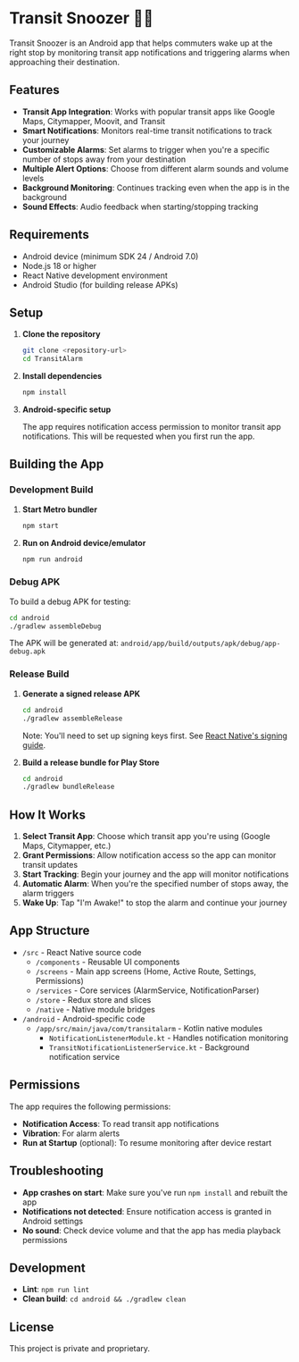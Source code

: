 # Transit Snoozer 🚌💤

Transit Snoozer is an Android app that helps commuters wake up at the right stop by monitoring transit app notifications and triggering alarms when approaching their destination.

## Features

- **Transit App Integration**: Works with popular transit apps like Google Maps, Citymapper, Moovit, and Transit
- **Smart Notifications**: Monitors real-time transit notifications to track your journey
- **Customizable Alarms**: Set alarms to trigger when you're a specific number of stops away from your destination
- **Multiple Alert Options**: Choose from different alarm sounds and volume levels
- **Background Monitoring**: Continues tracking even when the app is in the background
- **Sound Effects**: Audio feedback when starting/stopping tracking

## Requirements

- Android device (minimum SDK 24 / Android 7.0)
- Node.js 18 or higher
- React Native development environment
- Android Studio (for building release APKs)

## Setup

1. **Clone the repository**
   ```bash
   git clone <repository-url>
   cd TransitAlarm
   ```

2. **Install dependencies**
   ```bash
   npm install
   ```

3. **Android-specific setup**
   
   The app requires notification access permission to monitor transit app notifications. This will be requested when you first run the app.

## Building the App

### Development Build

1. **Start Metro bundler**
   ```bash
   npm start
   ```

2. **Run on Android device/emulator**
   ```bash
   npm run android
   ```

### Debug APK

To build a debug APK for testing:

```bash
cd android
./gradlew assembleDebug
```

The APK will be generated at: `android/app/build/outputs/apk/debug/app-debug.apk`

### Release Build

1. **Generate a signed release APK**
   ```bash
   cd android
   ./gradlew assembleRelease
   ```

   Note: You'll need to set up signing keys first. See [React Native's signing guide](https://reactnative.dev/docs/signed-apk-android).

2. **Build a release bundle for Play Store**
   ```bash
   cd android
   ./gradlew bundleRelease
   ```

## How It Works

1. **Select Transit App**: Choose which transit app you're using (Google Maps, Citymapper, etc.)
2. **Grant Permissions**: Allow notification access so the app can monitor transit updates
3. **Start Tracking**: Begin your journey and the app will monitor notifications
4. **Automatic Alarm**: When you're the specified number of stops away, the alarm triggers
5. **Wake Up**: Tap "I'm Awake!" to stop the alarm and continue your journey

## App Structure

- `/src` - React Native source code
  - `/components` - Reusable UI components
  - `/screens` - Main app screens (Home, Active Route, Settings, Permissions)
  - `/services` - Core services (AlarmService, NotificationParser)
  - `/store` - Redux store and slices
  - `/native` - Native module bridges
- `/android` - Android-specific code
  - `/app/src/main/java/com/transitalarm` - Kotlin native modules
    - `NotificationListenerModule.kt` - Handles notification monitoring
    - `TransitNotificationListenerService.kt` - Background notification service

## Permissions

The app requires the following permissions:
- **Notification Access**: To read transit app notifications
- **Vibration**: For alarm alerts
- **Run at Startup** (optional): To resume monitoring after device restart

## Troubleshooting

- **App crashes on start**: Make sure you've run `npm install` and rebuilt the app
- **Notifications not detected**: Ensure notification access is granted in Android settings
- **No sound**: Check device volume and that the app has media playback permissions

## Development

- **Lint**: `npm run lint`
- **Clean build**: `cd android && ./gradlew clean`

## License

This project is private and proprietary.